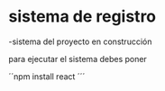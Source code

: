 <h1>sistema de registro</h1>

-sistema del proyecto en construcción

para ejecutar el sistema debes poner 

´´npm install react ´´´
